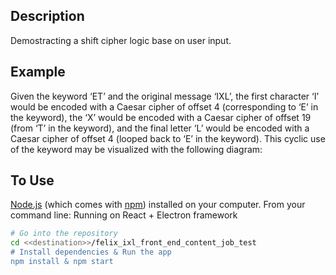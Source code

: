 ## Description
Demostracting a shift cipher logic base on user input.

## Example
Given the keyword ‘ET’ and the original message ‘IXL’, the first character ‘I’ would
be encoded with a Caesar cipher of offset 4 (corresponding to ‘E’ in the keyword), the ‘X’
would be encoded with a Caesar cipher of offset 19 (from ‘T’ in the keyword), and the final
letter ‘L’ would be encoded with a Caesar cipher of offset 4 (looped back to ‘E’ in the keyword).
This cyclic use of the keyword may be visualized with the following diagram:

## To Use

[Node.js](https://nodejs.org/en/download/) (which comes with [npm](http://npmjs.com)) installed on your computer. From your command line:
Running on React + Electron framework

```bash
# Go into the repository
cd <<destination>>/felix_ixl_front_end_content_job_test
# Install dependencies & Run the app
npm install & npm start
```
